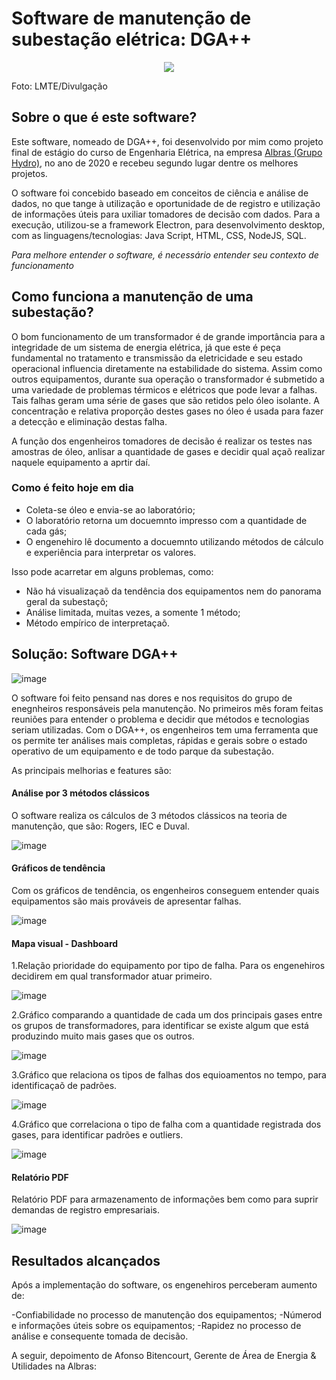 # Software de manutenção de subestação elétrica: DGA++
<p align="center">
  <img src="https://s2.glbimg.com/e93cDdjv-JNAZGaHVcNfSzUC-gw=/0x0:1280x960/984x0/smart/filters:strip_icc()/i.s3.glbimg.com/v1/AUTH_59edd422c0c84a879bd37670ae4f538a/internal_photos/bs/2021/c/Z/fstZ3dQ1uBfLQVdkgLtA/whatsapp-image-2021-01-08-at-14.53.41.jpeg" />
</p>
Foto: LMTE/Divulgação


## Sobre o que é este software?
Este software, nomeado de DGA++, foi desenvolvido por mim como projeto final de estágio do curso de Engenharia Elétrica, na empresa [Albras (Grupo Hydro)](https://www.hydro.com/pt-BR/sobre-a-hydro/a-hydro-no-mundo/north-america/brasil/barcarena/albras/), no ano de 2020 e recebeu segundo lugar dentre os melhores projetos.

O software foi concebido baseado em conceitos de ciência e análise de dados, no que tange à utilização e oportunidade de de registro e utilização de informações úteis para uxiliar tomadores de decisão com dados.
Para a execução, utilizou-se a framework Electron, para desenvolvimento desktop, com as linguagens/tecnologias: Java Script, HTML, CSS, NodeJS, SQL.


_Para melhore entender o software, é necessário entender seu contexto de funcionamento_

## Como funciona a manutenção de uma subestação?
O bom funcionamento de um transformador é de grande importância para a integridade de um sistema de energia elétrica, já que este é peça fundamental no tratamento e transmissão da eletricidade e seu estado operacional influencia diretamente na estabilidade do sistema. Assim como outros equipamentos, durante sua operação o transformador é submetido a uma variedade de problemas térmicos e elétricos que pode levar a falhas. Tais falhas geram uma série de gases que são retidos pelo óleo isolante. A concentração e relativa proporção destes gases no óleo é usada para fazer a detecção e eliminação destas falha.

A função dos engenheiros tomadores de decisão é realizar os testes nas amostras de óleo, anlisar a quantidade de gases e decidir qual açaõ realizar naquele equipamento a aprtir daí.

### Como é feito hoje em dia
- Coleta-se óleo e envia-se ao laboratório;
- O laboratório retorna um docuemnto impresso com a quantidade de cada gás;
- O engenehiro lê documento a docuemnto utilizando métodos de cálculo e experiência para interpretar os valores.

Isso pode acarretar em alguns problemas, como:
- Não há visualizaçaõ da tendência dos equipamentos nem do panorama geral da subestaçõ;
- Análise limitada, muitas vezes, a somente 1 método;
- Método empírico de interpretaçaõ.

## Solução: Software DGA++
![image](https://user-images.githubusercontent.com/67600860/153218899-8ea041b0-66ce-4c5e-beda-c54dd13ab240.png)

O software foi feito pensand nas dores e nos requisitos do grupo de enegnheiros responsáveis pela manutenção. No primeiros mês foram feitas reuniões para entender o problema e decidir que métodos e tecnologias seriam utilizadas. Com o DGA++, os engenheiros tem uma ferramenta que os permite ter análises mais completas, rápidas e gerais sobre o estado operativo de um equipamento e de todo parque da subestação.

As principais melhorias e features são:

#### Análise por 3 métodos clássicos
O software realiza os cálculos de 3 métodos clássicos na teoria de manutenção, que são: Rogers, IEC e Duval.

![image](https://user-images.githubusercontent.com/67600860/153219180-0e3888b3-dca6-4ee9-8403-ff66047afd6e.png)

#### Gráficos de tendência
Com os gráficos de tendência, os engenheiros conseguem entender quais equipamentos são mais prováveis de apresentar falhas.

![image](https://user-images.githubusercontent.com/67600860/153219219-f588d08b-b749-4c60-9a5c-fc9898eb84c8.png)

#### Mapa visual - Dashboard
1.Relação prioridade do equipamento por tipo de falha. Para os engenehiros decidirem em qual transformador atuar primeiro.

![image](https://user-images.githubusercontent.com/67600860/153219235-4543ab8d-f299-4dc5-8a75-b26a79b54e6e.png)

2.Gráfico comparando a quantidade de cada um dos principais gases entre os grupos de transformadores, para identificar se existe algum que está produzindo muito mais gases que os outros.

![image](https://user-images.githubusercontent.com/67600860/153219249-8bdb4ace-9c4f-474b-aca7-dbf0af98f747.png)

3.Gráfico que relaciona os tipos de falhas dos equioamentos no tempo, para identificaçaõ de padrões.

![image](https://user-images.githubusercontent.com/67600860/153219263-7b8ab34b-ecf7-49ee-8f27-1b3359cc688f.png)

4.Gráfico que correlaciona o tipo de falha com a quantidade registrada dos gases, para identificar padrões e outliers.

![image](https://user-images.githubusercontent.com/67600860/153219279-f9b54e23-ac0a-472e-a30b-005905fc9eb0.png)

#### Relatório PDF
Relatório PDF para armazenamento de informações bem como para suprir demandas de registro empresariais.

![image](https://user-images.githubusercontent.com/67600860/153219295-87fcf516-0ba6-4c07-a50f-0097f27714db.png)

## Resultados alcançados

Após a implementação do software, os engenehiros perceberam aumento de:

-Confiabilidade no processo de manutenção dos equipamentos;
-Númerod e informações úteis sobre os equipamentos;
-Rapidez no processo de análise e consequente tomada de decisão.

A seguir, depoimento de Afonso Bitencourt, Gerente de Área de Energia & Utilidades na Albras:


